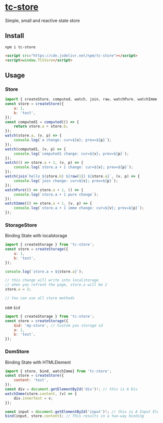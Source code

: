 <!--
 * @Author: theajack
 * @Date: 2023-05-09 22:31:06
 * @Description: Coding something
-->
# [tc-store](https://github.com/theajack/store)

Simple, small and reactive state store

## Install

```
npm i tc-store
```

```html
<script src="https://cdn.jsdelivr.net/npm/tc-store"></script>
<script>window.TCStore</script>
```

## Usage

### Store

```js
import { createStore, computed, watch, join, raw, watchPure, watchImme } from 'tc-store';
const store = createStore({
    a: 1,
    b: 'test',
});
const computed1 = computed(() => {
    return store.a + store.b;
});
watch(store.a, (v, p) => {
    console.log(`a change: cur=${v}; prev=${p}`);
});
watch(computed1, (v, p) => {
    console.log(`computed1 change: cur=${v}; prev=${p}`);
});
watch(() => store.a + 1, (v, p) => {
    console.log(`store.a + 1 change: cur=${v}; prev=${p}`);
});
watch(join`hello ${store.b} ${raw(1)} ${store.a}`, (v, p) => {
    console.log(`join change: cur=${v}; prev=${p}`);
});
watchPure(() => store.a + 1, () => {
    console.log(`store.a + 1 pure change`);
});
watchImme(() => store.a + 1, (v, p) => {
    console.log(`store.a + 1 imme change: cur=${v}; prev=${p}`);
});
```

### StorageStore

Binding State with localstorage

```js
import { createStorage } from 'tc-store';
const store = createStorage({
    a: 1,
    b: 'test',
});

console.log(`store.a = ${store.a}`);

// this change will write into localstorage
// when you refresh the page, store.a will be 2
store.a = 2; 

// You can use all store methods
```

use `$id`

```js
import { createStorage } from 'tc-store';
const store = createStorage({
    $id: 'my-store', // Custom you storage id
    a: 1,
    b: 'test',
});
```

### DomStore

Binding State with HTMLElement

```js
import { store, bind, watchImme} from 'tc-store';
const store = createStore({
    content: 'test',
});
const div = document.getElementById('div')!; // this is A Div
watchImme(store.content, (v) => {
    div.innerText = v;
});

const input = document.getElementById('input')!; // this is A Input Element(input, textarea, select, etc.)
bind(input, store.content); // This results in a two-way binding
```
